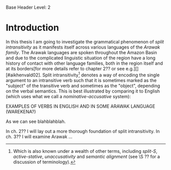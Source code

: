 Base Header Level: 2

# Introduction
In this thesis I am going to investigate the grammatical phenomenon of *split intransitivity* as it manifests itself across various languages of the *Arawak family*. The Arawak languages are spoken throughout the Amazon Basin and due to the complicated linguistic situation of the region have a long history of contact with other language families, both in the region itself and at its borders[for more details refer to chapter 2?? or see e.g.\]\[][#aikhenvald02]. Split intransitivity[^other-terms] denotes a way of encoding the single argument to an intransitive verb such that it is sometimes marked as the "subject" of the transitive verb and sometimes as the "object", depending on the verbal semantics. This is best illustrated by comparing it to English (which uses what we call a *nominative-accusative* system):

EXAMPLES OF VERBS IN ENGLISH AND IN SOME ARAWAK LANGUAGE (WAREKENA?)

As we can see blahblahblah.

In ch. 2?? I will lay out a more thorough foundation of split intransitivity. In ch. 3?? I will examine Arawak ...

[^other-terms]: Which is also known under a wealth of other terms, including *split-S*, *active-stative*, *unaccusativity* and *semantic alignment* (see \S ?? for a discussion of terminology).

